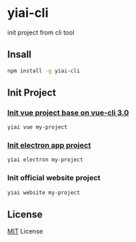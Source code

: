 # yiai-cli
init project from cli tool

## Insall

``` bash
npm install -g yiai-cli
```

## Init Project

### [Init vue project base on vue-cli 3.0](https://github.com/lq782655835/standard-vue-project)

``` bash
yiai vue my-project
```

### [Init electron app project](https://github.com/lq782655835/electron-vue-template.git)

``` bash
yiai electron my-project
```

### Init official website project

``` bash
yiai website my-project
```

## License

[MIT](http://opensource.org/licenses/MIT) License
